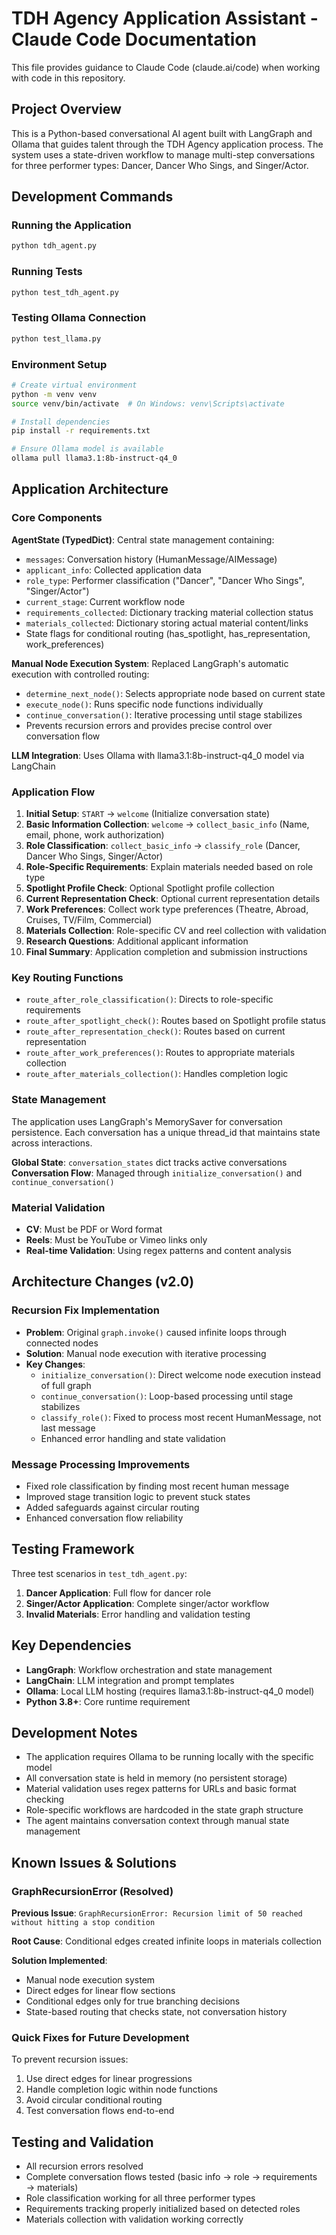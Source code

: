 # TDH Agency Application Assistant - Claude Code Documentation

This file provides guidance to Claude Code (claude.ai/code) when working with code in this repository.

## Project Overview

This is a Python-based conversational AI agent built with LangGraph and Ollama that guides talent through the TDH Agency application process. The system uses a state-driven workflow to manage multi-step conversations for three performer types: Dancer, Dancer Who Sings, and Singer/Actor.

## Development Commands

### Running the Application
```bash
python tdh_agent.py
```

### Running Tests
```bash
python test_tdh_agent.py
```

### Testing Ollama Connection
```bash
python test_llama.py
```

### Environment Setup
```bash
# Create virtual environment
python -m venv venv
source venv/bin/activate  # On Windows: venv\Scripts\activate

# Install dependencies
pip install -r requirements.txt

# Ensure Ollama model is available
ollama pull llama3.1:8b-instruct-q4_0
```

## Application Architecture

### Core Components

**AgentState (TypedDict)**: Central state management containing:
- `messages`: Conversation history (HumanMessage/AIMessage)
- `applicant_info`: Collected application data
- `role_type`: Performer classification ("Dancer", "Dancer Who Sings", "Singer/Actor")
- `current_stage`: Current workflow node
- `requirements_collected`: Dictionary tracking material collection status
- `materials_collected`: Dictionary storing actual material content/links
- State flags for conditional routing (has_spotlight, has_representation, work_preferences)

**Manual Node Execution System**: Replaced LangGraph's automatic execution with controlled routing:
- `determine_next_node()`: Selects appropriate node based on current state
- `execute_node()`: Runs specific node functions individually
- `continue_conversation()`: Iterative processing until stage stabilizes
- Prevents recursion errors and provides precise control over conversation flow

**LLM Integration**: Uses Ollama with llama3.1:8b-instruct-q4_0 model via LangChain

### Application Flow

1. **Initial Setup**: `START` → `welcome` (Initialize conversation state)
2. **Basic Information Collection**: `welcome` → `collect_basic_info` (Name, email, phone, work authorization)
3. **Role Classification**: `collect_basic_info` → `classify_role` (Dancer, Dancer Who Sings, Singer/Actor)
4. **Role-Specific Requirements**: Explain materials needed based on role type
5. **Spotlight Profile Check**: Optional Spotlight profile collection
6. **Current Representation Check**: Optional current representation details
7. **Work Preferences**: Collect work type preferences (Theatre, Abroad, Cruises, TV/Film, Commercial)
8. **Materials Collection**: Role-specific CV and reel collection with validation
9. **Research Questions**: Additional applicant information
10. **Final Summary**: Application completion and submission instructions

### Key Routing Functions

- `route_after_role_classification()`: Directs to role-specific requirements
- `route_after_spotlight_check()`: Routes based on Spotlight profile status
- `route_after_representation_check()`: Routes based on current representation
- `route_after_work_preferences()`: Routes to appropriate materials collection
- `route_after_materials_collection()`: Handles completion logic

### State Management

The application uses LangGraph's MemorySaver for conversation persistence. Each conversation has a unique thread_id that maintains state across interactions.

**Global State**: `conversation_states` dict tracks active conversations
**Conversation Flow**: Managed through `initialize_conversation()` and `continue_conversation()`

### Material Validation

- **CV**: Must be PDF or Word format
- **Reels**: Must be YouTube or Vimeo links only
- **Real-time Validation**: Using regex patterns and content analysis

## Architecture Changes (v2.0)

### Recursion Fix Implementation
- **Problem**: Original `graph.invoke()` caused infinite loops through connected nodes
- **Solution**: Manual node execution with iterative processing
- **Key Changes**:
  - `initialize_conversation()`: Direct welcome node execution instead of full graph
  - `continue_conversation()`: Loop-based processing until stage stabilizes
  - `classify_role()`: Fixed to process most recent HumanMessage, not last message
  - Enhanced error handling and state validation

### Message Processing Improvements
- Fixed role classification by finding most recent human message
- Improved stage transition logic to prevent stuck states
- Added safeguards against circular routing
- Enhanced conversation flow reliability

## Testing Framework

Three test scenarios in `test_tdh_agent.py`:
1. **Dancer Application**: Full flow for dancer role
2. **Singer/Actor Application**: Complete singer/actor workflow  
3. **Invalid Materials**: Error handling and validation testing

## Key Dependencies

- **LangGraph**: Workflow orchestration and state management
- **LangChain**: LLM integration and prompt templates
- **Ollama**: Local LLM hosting (requires llama3.1:8b-instruct-q4_0 model)
- **Python 3.8+**: Core runtime requirement

## Development Notes

- The application requires Ollama to be running locally with the specific model
- All conversation state is held in memory (no persistent storage)
- Material validation uses regex patterns for URLs and basic format checking
- Role-specific workflows are hardcoded in the state graph structure
- The agent maintains conversation context through manual state management

## Known Issues & Solutions

### GraphRecursionError (Resolved)
**Previous Issue**: `GraphRecursionError: Recursion limit of 50 reached without hitting a stop condition`

**Root Cause**: Conditional edges created infinite loops in materials collection

**Solution Implemented**: 
- Manual node execution system
- Direct edges for linear flow sections
- Conditional edges only for true branching decisions
- State-based routing that checks state, not conversation history

### Quick Fixes for Future Development

To prevent recursion issues:
1. Use direct edges for linear progressions
2. Handle completion logic within node functions
3. Avoid circular conditional routing
4. Test conversation flows end-to-end

## Testing and Validation

- All recursion errors resolved
- Complete conversation flows tested (basic info → role → requirements → materials)
- Role classification working for all three performer types
- Requirements tracking properly initialized based on detected roles
- Materials collection with validation working correctly